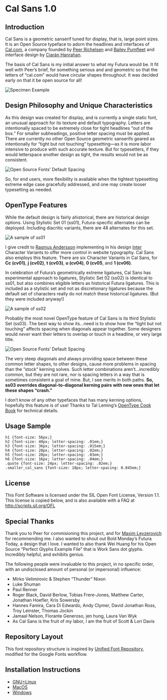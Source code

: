 # Cal Sans 1.0

## Introduction
Cal Sans is a geometric sanserif tuned for display, that is, large point sizes. It is an Open Source typeface to adorn the headlines and interfaces of [Cal.com](https://cal.com/), a company founded by [Peer Richelsen](https://twitter.com/peer_rich) and [Bailey Pumfleet](https://twitter.com/BaileyPumfleet) and interface design by [Ciarán Hanrahan](https://twitter.com/CiaranHan).

The basis of Cal Sans is my initial answer to what my Futura would be. It fit well with Peer’s brief, for something serious and and geometric so that the letters of “cal.com” would have circular shapes throughout. It was decided early on that it be open source for all!

![Specimen Example](/cal_sans/documentation/images/blog-specimen.jpg)


## Design Philosophy and Unique Characteristics
As this design was created for display, and is currently a single static font, an unusual approach for its texture and default typography. Letters are intentionally spaced to be extremely close for tight headlines “out of the box.” For smaller subheadings, positive letter spacing must be applied. There are currently no other Open Source geometric sanserifs geared as intentionally for “tight but not touching” typesetting—as it is more labor intensive to produce with such accurate texture. But for typesetters, if they would letterspace another design as tight, the results would not be as consistent.

![Open Source Fonts’ Default Spacing](/cal_sans/documentation/images/Default-Spacing.gif)

So, for end users, more flexibility is available when the tightest typesetting extreme edge case gracefully addressed, and one may create looser typesetting as needed.


## OpenType Features
While the default design is fairly ahistorical, there are historical design options. Using Stylistic Set 01 (ss01), Futura-specific alternates can be deployed. Including diacritic variants, there are 48 alternates for this set.

![A sample of ss01](/cal_sans/documentation/images/blog-specimen_ss01.jpg)

I give credit to [Rasmus Andersson](https://twitter.com/rsms) implementing in his design [Inter](https://github.com/rsms/inter) Character Variants to offer more control in website typography. Cal Sans also employs this feature. There are six Character Variants in Cal Sans, for **Cc (cv01)**, **j (cv02)**, **t (cv03)**, **u (cv04)**, **0 (cv05**, and **1 (cv06)**.

In celebration of Futura’s geometrically extreme ligatures, Cal Sans has experimental approach to ligatures, Stylistic Set 02 (ss02) is identical to ss01, but also combines eligible letters as historical Futura ligatures. This is included as a stylistic set and not as discretionary ligatures because the default set of characters really do not match these historical ligatures. (But they were included anyway!)

![A sample of ss02](/cal_sans/documentation/images/blog-specimen_ss02.jpg)

Probably the most novel OpenType feature of Cal Sans is its third Stylistic Set (ss03). The best way to show its…need is to show how the “tight but not touching” affects spacing when diagonals appear together. Some designers would _never_ want their letters to overlap or touch in a headline, or very large title.

![Open Source Fonts’ Default Spacing](/cal_sans/documentation/images/ss03_kerning.gif)

The very steep diagonals and always providing space between these common letter shapes, to other designs, cause more problems in spacing than the “stock“ kerning solves. Such letter combinations aren’t…incredibly common, but they are not rare, nor is spacing letters in a way that is sometimes consistent a goal of mine. But, I see merits in both paths. **So, ss03 overrides diagonal-to-diagonal kerning pairs with new ones that let these shapes “crash.”**


I don’t know of any other typefaces that has many kerning options, hopefully this feature is of use! Thanks to Tal Leming’s [OpenType Cook Book](https://opentypecookbook.com/rules/) for technical details.


## Usage Sample


```
h1 {font-size: 56px;}
h2 {font-size: 40px; letter-spacing: .01em;}
h3 {font-size: 36px; letter-spacing: .015em;}
h4 {font-size: 28px; letter-spacing: .02em;}
h5 {font-size: 20px; letter-spacing: .03em;}
h6 {font-size: 16px; letter-spacing: .04em;}
.quote {font-size: 24px; letter-spacing: .02em;}
.smaller_cal_sans {font-size: 18px; letter-spacing: 0.045em;}
```

## License

This Font Software is licensed under the SIL Open Font License, Version 1.1.
This license is copied below, and is also available with a FAQ at
http://scripts.sil.org/OFL

## Special Thanks
Thank you to Peer for commisioning this project, and for [Maxim Leyzerovich](https://twitter.com/round) for recommending me. I also wanted to shout out Bold Monday’s Futura Today, a design that I love. I wanted to also thank Wei Huang for his Open Source “Perfect Glyphs Example File” that is Work Sans dot glyphs. Incredibly helpful, and exhibits genius.

The following people were invaluable to this project, in no specific order, with an undisclosed amount of personal (or impersonal) influence:

* Mirko Velimirovic & Stephen “Thunder” Nixon
* Luke Shuman
* Paul Renner
* Roger Black, David Berlow, Tobias Frere-Jones, Matthew Carter, Jonathan Hoefler, Kris Sowersby
* Hannes Famira, Cara Di Edwardo, Andy Clymer, David Jonathan Ross, Troy Leinster, Thomas Jockin
* Jamaal Nelson, Florante Generoso, jen hung, Laura Van Wyk
* As Cal Sans is the fruit of my labor, I  am the fruit of Scott & Lori Davis


## Repository Layout

This font repository structure is inspired by [Unified Font Repository](https://github.com/googlefonts/Unified-Font-Repository), modified for the Google Fonts workflow.

## Installation Instructions
- [GNU+Linux](https://wiki.archlinux.org/index.php/fonts#Manual_installation)
- [MacOS](https://support.apple.com/en-us/HT201749)
- [Windows](https://support.microsoft.com/en-us/help/314960/how-to-install-or-remove-a-font-in-windows)
